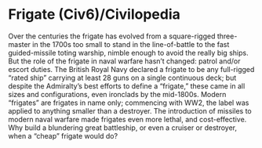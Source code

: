 # Frigate (Civ6)/Civilopedia

Over the centuries the frigate has evolved from a square-rigged three-master in the 1700s too small to stand in the line-of-battle to the fast guided-missile toting warship, nimble enough to avoid the really big ships. But the role of the frigate in naval warfare hasn’t changed: patrol and/or escort duties. The British Royal Navy declared a frigate to be any full-rigged “rated ship” carrying at least 28 guns on a single continuous deck; but despite the Admiralty’s best efforts to define a “frigate,” these came in all sizes and configurations, even ironclads by the mid-1800s. Modern “frigates” are frigates in name only; commencing with WW2, the label was applied to anything smaller than a destroyer. The introduction of missiles to modern naval warfare made frigates even more lethal, and cost-effective. Why build a blundering great battleship, or even a cruiser or destroyer, when a “cheap” frigate would do?